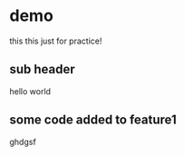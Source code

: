 # demo 

this this just for practice!
## sub header
 
 hello world 

 ## some code added to feature1

 ghdgsf